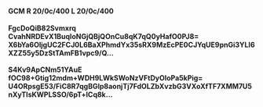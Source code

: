 #### GCM R 20/0c/400 L 20/0c/400
**FgcDoQiB82Svmxrq**<br/>**CvahNRDEvX1BuqloNGjQBjQOnCu8qK7qQ0yHafO0PJ8=**<br/>**X6bYa6OljgUC2FCJ0L6BaXPhmdYx35sRX9MzEcPE0CJYqUE9pnGi3YLI6XZZ55y5DzStTAmFB1vpc9/Q...**<br/><br/>
**S4Kv9ApCNm51YAuE**<br/>**fOC98+Gtig12mdm+WDH9LWkSWoNzVFtDyOIoPa5kPig=**<br/>**U4ORpsgE53/FiC8R7qgBGlp8aonjTj7FdOLZbXvzbG3VXoXfTF7XMM7U5nXyTlsKWPLSSO/6pT+lCq8k...**